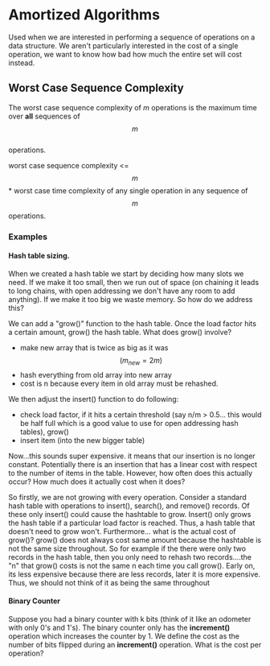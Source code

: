 # Amortized Algorithms

Used when we are interested in performing a sequence of operations on a data structure.  We aren't particularly interested in the cost of a single operation, we want to know how bad how much the entire set will cost instead. 

## Worst Case Sequence Complexity

The worst case sequence complexity of _m_ operations is the maximum time over **all** sequences of $$m$$  
 operations.  

worst case sequence complexity  &lt;= $$m$$ \* worst case time complexity of any single operation in any sequence of $$m$$ operations.

### Examples

#### Hash table sizing.  

When we created a hash table we start by deciding how many slots we need.  If we make it too small, then we run out of space \(on chaining it leads to long chains, with open addressing we don't have any room to add anything\).  If we make it too big we waste memory.  So how do we address this?

We can add a "grow\(\)" function to the hash table.  Once the load factor hits a certain amount, grow\(\) the hash table.  What does grow\(\) involve?

* make new array that is twice as big as it was $$(m_{new} = 2 m)$$
* hash everything from old array into new array
* cost is n because every item in old array must be rehashed.

We then adjust the insert\(\) function to do following:

* check load factor, if it hits a certain threshold \(say n/m &gt; 0.5... this would be half full which is a good value to use for open addressing hash tables\), grow\(\)
* insert item \(into the new bigger table\)

Now...this sounds super expensive.  it means that our insertion is no longer constant.  Potentially there is an insertion that has a linear cost with respect to the number of items in the table.  However, how often does this actually occur?  How much does it actually cost when it does?

So firstly, we are not growing with every operation.  Consider a standard hash table with operations to insert\(\), search\(\),  and remove\(\) records.  Of these only insert\(\) could cause the hashtable to grow.   Insert\(\) only grows the hash table if a particular load factor is reached.  Thus, a hash table that doesn't need to grow won't.   Furthermore... what is the actual cost of grow\(\)?  grow\(\) does not always cost same amount because the hashtable is not the same size throughout.  So for example if the there were only two records in the hash table, then you only need to rehash two records....the "n" that grow\(\) costs is not the same n each time you call grow\(\).  Early on, its less expensive because there are less records, later it is more expensive.  Thus, we should not think of it as being the same throughout

#### Binary Counter

Suppose you had a binary counter with k bits \(think of it like an odometer with only 0's and 1's\).  The binary counter only has the **increment\(\)** operation which increases the counter by 1.  We define the cost as the number of bits flipped during an **increment\(\)** operation.  What is the cost per operation?

## 









